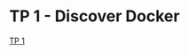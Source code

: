 # TP 1 - Discover Docker

[TP 1](http://school.pages.takima.io/devops-resources/ch1-discover-docker-tp/)

